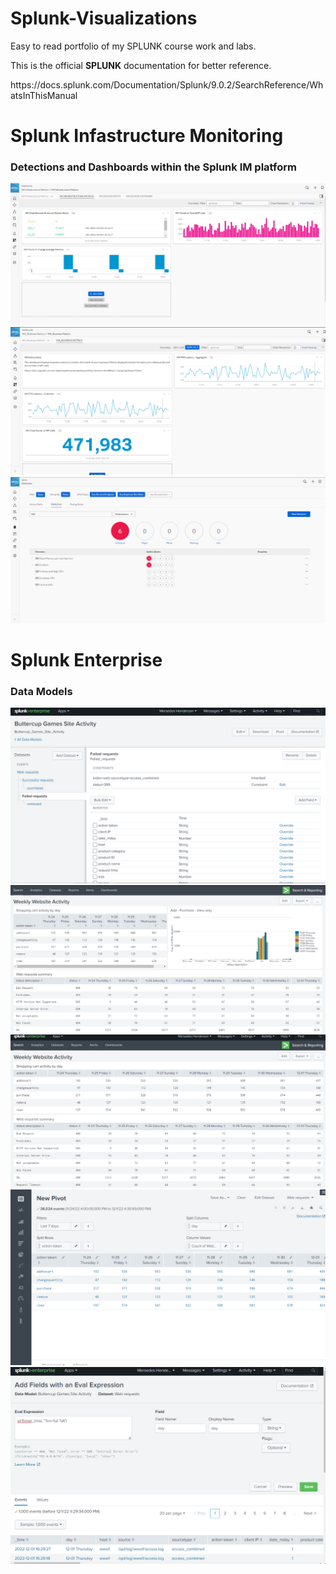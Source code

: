 # Splunk-Visualizations
<p>Easy to read portfolio of my SPLUNK course work and labs.<p>
<p>This is the official <strong>SPLUNK</strong> documentation for better reference.</p><p>https://docs.splunk.com/Documentation/Splunk/9.0.2/SearchReference/WhatsInThisManual</p>
<h1>Splunk Infastructure Monitoring</h1>
<p></p>
<h3>Detections and Dashboards within the Splunk IM platform</h3>
<img src="detections3.png">
<img src="detections2.png">
<img src="detections.png">
<p></p>
<p></p>
<h1> Splunk Enterprise</h1>
<h3>Data Models</h3>
  <p></p>
  <img src="datamd.png">
  <img src="datamd5.png">
  <img src="datamd4.png">
  <img src="datamd3.png">
  <img src="datamd2.png">
